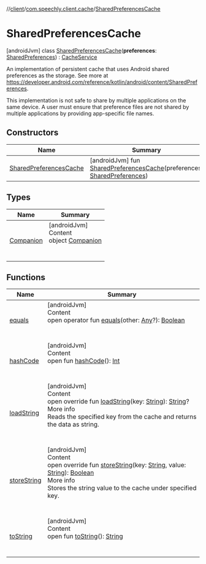 //[client](../../index.md)/[com.speechly.client.cache](../index.md)/[SharedPreferencesCache](index.md)



# SharedPreferencesCache  
 [androidJvm] class [SharedPreferencesCache](index.md)(**preferences**: [SharedPreferences](https://developer.android.com/reference/kotlin/android/content/SharedPreferences.html)) : [CacheService](../-cache-service/index.md)

An implementation of persistent cache that uses Android shared preferences as the storage. See more at https://developer.android.com/reference/kotlin/android/content/SharedPreferences.



This implementation is not safe to share by multiple applications on the same device. A user must ensure that preference files are not shared by multiple applications by providing app-specific file names.

   


## Constructors  
  
|  Name|  Summary| 
|---|---|
| <a name="com.speechly.client.cache/SharedPreferencesCache/SharedPreferencesCache/#android.content.SharedPreferences/PointingToDeclaration/"></a>[SharedPreferencesCache](-shared-preferences-cache.md)| <a name="com.speechly.client.cache/SharedPreferencesCache/SharedPreferencesCache/#android.content.SharedPreferences/PointingToDeclaration/"></a> [androidJvm] fun [SharedPreferencesCache](-shared-preferences-cache.md)(preferences: [SharedPreferences](https://developer.android.com/reference/kotlin/android/content/SharedPreferences.html))   <br>


## Types  
  
|  Name|  Summary| 
|---|---|
| <a name="com.speechly.client.cache/SharedPreferencesCache.Companion///PointingToDeclaration/"></a>[Companion](-companion/index.md)| <a name="com.speechly.client.cache/SharedPreferencesCache.Companion///PointingToDeclaration/"></a>[androidJvm]  <br>Content  <br>object [Companion](-companion/index.md)  <br><br><br>


## Functions  
  
|  Name|  Summary| 
|---|---|
| <a name="kotlin/Any/equals/#kotlin.Any?/PointingToDeclaration/"></a>[equals](../../com.speechly.ui/-speechly-button/index.md#%5Bkotlin%2FAny%2Fequals%2F%23kotlin.Any%3F%2FPointingToDeclaration%2F%5D%2FFunctions%2F-752291050)| <a name="kotlin/Any/equals/#kotlin.Any?/PointingToDeclaration/"></a>[androidJvm]  <br>Content  <br>open operator fun [equals](../../com.speechly.ui/-speechly-button/index.md#%5Bkotlin%2FAny%2Fequals%2F%23kotlin.Any%3F%2FPointingToDeclaration%2F%5D%2FFunctions%2F-752291050)(other: [Any](https://kotlinlang.org/api/latest/jvm/stdlib/kotlin/-any/index.html)?): [Boolean](https://kotlinlang.org/api/latest/jvm/stdlib/kotlin/-boolean/index.html)  <br><br><br>
| <a name="kotlin/Any/hashCode/#/PointingToDeclaration/"></a>[hashCode](../../com.speechly.ui/-speechly-button/index.md#%5Bkotlin%2FAny%2FhashCode%2F%23%2FPointingToDeclaration%2F%5D%2FFunctions%2F-752291050)| <a name="kotlin/Any/hashCode/#/PointingToDeclaration/"></a>[androidJvm]  <br>Content  <br>open fun [hashCode](../../com.speechly.ui/-speechly-button/index.md#%5Bkotlin%2FAny%2FhashCode%2F%23%2FPointingToDeclaration%2F%5D%2FFunctions%2F-752291050)(): [Int](https://kotlinlang.org/api/latest/jvm/stdlib/kotlin/-int/index.html)  <br><br><br>
| <a name="com.speechly.client.cache/SharedPreferencesCache/loadString/#kotlin.String/PointingToDeclaration/"></a>[loadString](load-string.md)| <a name="com.speechly.client.cache/SharedPreferencesCache/loadString/#kotlin.String/PointingToDeclaration/"></a>[androidJvm]  <br>Content  <br>open override fun [loadString](load-string.md)(key: [String](https://kotlinlang.org/api/latest/jvm/stdlib/kotlin/-string/index.html)): [String](https://kotlinlang.org/api/latest/jvm/stdlib/kotlin/-string/index.html)?  <br>More info  <br>Reads the specified key from the cache and returns the data as string.  <br><br><br>
| <a name="com.speechly.client.cache/SharedPreferencesCache/storeString/#kotlin.String#kotlin.String/PointingToDeclaration/"></a>[storeString](store-string.md)| <a name="com.speechly.client.cache/SharedPreferencesCache/storeString/#kotlin.String#kotlin.String/PointingToDeclaration/"></a>[androidJvm]  <br>Content  <br>open override fun [storeString](store-string.md)(key: [String](https://kotlinlang.org/api/latest/jvm/stdlib/kotlin/-string/index.html), value: [String](https://kotlinlang.org/api/latest/jvm/stdlib/kotlin/-string/index.html)): [Boolean](https://kotlinlang.org/api/latest/jvm/stdlib/kotlin/-boolean/index.html)  <br>More info  <br>Stores the string value to the cache under specified key.  <br><br><br>
| <a name="kotlin/Any/toString/#/PointingToDeclaration/"></a>[toString](../../com.speechly.client.speech/-client/-companion/index.md#%5Bkotlin%2FAny%2FtoString%2F%23%2FPointingToDeclaration%2F%5D%2FFunctions%2F-752291050)| <a name="kotlin/Any/toString/#/PointingToDeclaration/"></a>[androidJvm]  <br>Content  <br>open fun [toString](../../com.speechly.client.speech/-client/-companion/index.md#%5Bkotlin%2FAny%2FtoString%2F%23%2FPointingToDeclaration%2F%5D%2FFunctions%2F-752291050)(): [String](https://kotlinlang.org/api/latest/jvm/stdlib/kotlin/-string/index.html)  <br><br><br>

